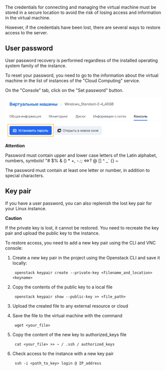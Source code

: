 The credentials for connecting and managing the virtual machine must be stored in a secure location to avoid the risk of losing access and information in the virtual machine.

However, if the credentials have been lost, there are several ways to restore access to the server.

User password
-------------

User password recovery is performed regardless of the installed operating system family of the instance.

To reset your password, you need to go to the information about the virtual machine in the list of instances of the "Cloud Computing" service.

On the "Console" tab, click on the "Set password" button.

![](./assets/1597101418789-1597101418789.png)

**Attention**

Password must contain upper and lower case letters of the Latin alphabet, numbers, symbols! "# $% & () \* +, -.:; <=>? @ [] ^ _\` {} ~

The password must contain at least one letter or number, in addition to special characters.

Key pair
--------

If you have a user password, you can also replenish the lost key pair for your Linux instance.

**Caution**

If the private key is lost, it cannot be restored. You need to recreate the key pair and upload the public key to the instance.

To restore access, you need to add a new key pair using the CLI and VNC console:

1.  Create a new key pair in the project using the Openstack CLI and save it locally:
    ```
     openstack keypair create --private-key <filename_and_location> <keyname>
    ```
    
2.  Copy the contents of the public key to a local file
    ```
     openstack keypair show --public-key >> <file_path>
    ```
    
3.  Upload the created file to any external resource or cloud
4.  Save the file to the virtual machine with the command
    ```
     wget <your_file>
    ```
    
5.  Copy the content of the new key to authorized_keys file
    ```
     cat <your_file> >> ~ / .ssh / authorized_keys
    ```
    
6.  Check access to the instance with a new key pair
    ```
     ssh -i <path_to_key> login @ IP_address
    ```
